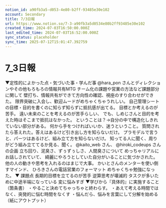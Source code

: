 ```yaml
---
notion_id: a90fb3a5-d053-4e80-b2ff-93485e30e102
account: Secondary
title: 7/3日報
url: https://www.notion.so/7-3-a90fb3a5d0534e80b2ff93485e30e102
created_time: 2024-07-03T16:50:00.000Z
last_edited_time: 2024-07-03T16:52:00.000Z
sync_status: placeholder
sync_time: 2025-07-12T15:01:47.392759
---
```

# 7_3日報

▼定性的によかった点・気づいた事・学んだ事
@hara_pon さんとディレクションやその他もろもろの情報共有MTG
チーム化の課題や営業の方法など課題部分に関して
壁打ち、情報共有ができて方向性の確認、視座のすり合わせができた。
限界突破に入会し、歓迎ムードがめちゃくちゃうれしい。
自己管理シートの目標・目的を書くのに知らず知らずに抵抗感が出てる。
目標とか考えるのが苦手。
遠い未来のことを考えるのが苦手らしい、
でも、しめじさんと目的を考えた時はそこまで抵抗はなかった。
ということは？→自分の中で構造化しきれていない部分がある。
何から手をつければいいか、迷うということ。
質問されたら答えれた。答えはあるけど引き出し方を知らないだけ。
プラモデルで言うと、パーツはあるけど、組み立て方を知らないだけ。
知ってる人に聞く、周りがどう組み立ててるか見る、聞く。
@kaito_web さん、 @hiroki_codeups さんの企画
立ち回り、泥臭さ、ずぅずぅしさ、人間臭さについて
めっちゃリアルにお話しされていて、
綺麗にやろうとしていた自分がいることに気づかされた。
他の人の動きや思考を入れるのはまじで大事。
かいとさんのメンターを使い倒すマインド、
ひろきさんの電話営業のフォーマット
めちゃくちゃ勉強になった。
▼ 課題点
長期的目標を立てるのが苦手
逆算思考が壊滅的
タスクが多いために中途半端になっている
変に悩みすぎ
▼学びから『具体的』に実施すること（箇条書）
・やること決めてちゃっちゃと終わらす。
・あえて考える時間ではなく、突発的に悩む時間をなくす
・悩んだら、悩みを言葉にして分解を始める（紙にアウトプット）